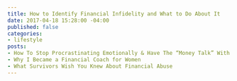 ```yaml
---
title: How to Identify Financial Infidelity and What to Do About It
date: 2017-04-18 15:28:00 -04:00
published: false
categories:
- lifestyle
posts:
- How To Stop Procrastinating Emotionally & Have The “Money Talk” With Your S.O.
- Why I Became a Financial Coach for Women
- What Survivors Wish You Knew About Financial Abuse
---
```


